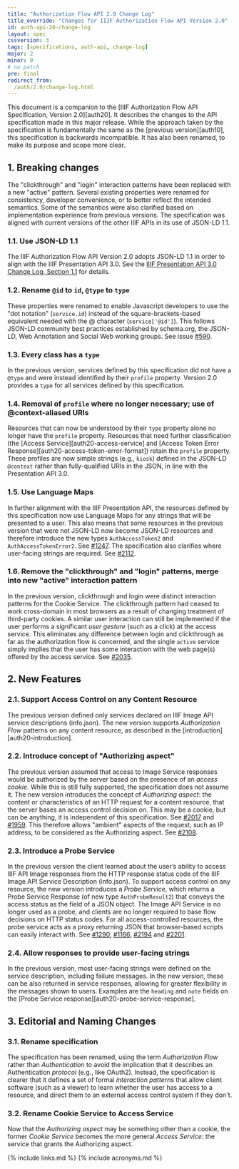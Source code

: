 ```yaml
---
title: "Authorization Flow API 2.0 Change Log"
title_override: "Changes for IIIF Authorization Flow API Version 2.0"
id: auth-api-20-change-log
layout: spec
cssversion: 3
tags: [specifications, auth-api, change-log]
major: 2
minor: 0
# no patch
pre: final
redirect_from:
  /auth/2.0/change-log.html
---
```


This document is a companion to the [IIIF Authorization Flow API Specification, Version 2.0][auth20]. It describes the changes to the API specification made in this major release. While the approach taken by the specification is fundamentally the same as the [previous version][auth10], this specification is backwards incompatible. It has also been renamed, to make its purpose and scope more clear.


## 1. Breaking changes

The "clickthrough" and "login" interaction patterns have been replaced with a new "active" pattern. Several existing properties were renamed for consistency, developer convenience, or to better reflect the intended semantics. Some of the semantics were also clarified based on implementation experience from previous versions. The specification was aligned with current versions of the other IIIF APIs in its use of JSON-LD 1.1.

### 1.1. Use JSON-LD 1.1 

The IIIF Authorization Flow API Version 2.0 adopts JSON-LD 1.1 in order to align with the IIIF Presentation API 3.0. See the [IIIF Presentation API 3.0 Change Log, Section 1.1](https://iiif.io/api/presentation/3.0/change-log/#11-external-specifications) for details.

### 1.2. Rename `@id` to `id`, `@type` to `type`

These properties were renamed to enable Javascript developers to use the "dot notation" (`service.id`) instead of the square-brackets-based equivalent needed with the @ character (`service['@id']`). This follows JSON-LD community best practices established by schema.org, the JSON-LD, Web Annotation and Social Web working groups. See issue [#590](https://github.com/IIIF/api/issues/590).

### 1.3. Every class has a `type`

In the previous version, services defined by this specification did not have a `@type` and were instead identified by their `profile` property. Version 2.0 provides a `type` for all services defined by this specification.

### 1.4. Removal of `profile` where no longer necessary; use of @context-aliased URIs

Resources that can now be understood by their `type` property alone no longer have the `profile` property. Resources that need further classification (the [Access Service][auth20-access-service] and [Access Token Error Response][auth20-access-token-error-format]) retain the `profile` property. These profiles are now simple strings (e.g., `kiosk`) defined in the JSON-LD `@context` rather than fully-qualified URIs in the JSON, in line with the Presentation API 3.0.

### 1.5. Use Language Maps

In further alignment with the IIIF Presentation API, the resources defined by this specification now use Language Maps for any strings that will be presented to a user. This also means that some resources in the previous version that were not JSON-LD now become JSON-LD resources and therefore introduce the new types `AuthAccessToken2` and `AuthAccessTokenError2`. See [#1247](https://github.com/IIIF/api/issues/1247). The specification also clarifies where user-facing strings are required. See [#2112](https://github.com/IIIF/api/issues/2112).

### 1.6. Remove the "clickthrough" and "login" patterns, merge into new "active" interaction pattern

In the previous version, clickthrough and login were distinct interaction patterns for the Cookie Service. The clickthrough pattern had ceased to work cross-domain in most browsers as a result of changing treatment of third-party cookies. A similar user interaction can still be implemented if the user performs a significant _user gesture_ (such as a click) at the access service. This eliminates any difference between login and clickthrough as far as the authorization flow is concerned, and the single `active` service simply implies that the user has some interaction with the web page(s) offered by the access service. See [#2035](https://github.com/IIIF/api/issues/2035).


## 2. New Features

### 2.1. Support Access Control on any Content Resource

The previous version defined only services declared on IIIF Image API service descriptions (info.json). The new version supports _Authorization Flow_ patterns on any content resource, as described in the [introduction][auth20-introduction]. 

### 2.2. Introduce concept of "Authorizing aspect"

The previous version assumed that access to Image Service responses would be authorized by the server based on the presence of an _access cookie_. While this is still fully supported, the specification does not assume it. The new version introduces the concept of _Authorizing aspect_: the content or characteristics of an HTTP request for a content resource, that the server bases an access control decision on. This may be a cookie, but can be anything, it is independent of this specification. See [#2017](https://github.com/IIIF/api/issues/2017) and [#1959](https://github.com/IIIF/api/issues/1959). This therefore allows "ambient" aspects of the request, such as IP address, to be considered as the Authorizing aspect. See [#2108](https://github.com/IIIF/api/issues/2108).

### 2.3. Introduce a Probe Service

In the previous version the client learned about the user’s ability to access IIIF API Image responses from the HTTP response status code of the IIIF Image API Service Description (info.json). To support access control on any resource, the new version introduces a _Probe Service_, which returns a Probe Service Response (of new type `AuthProbeResult2`) that conveys the access status as the field of a JSON object. The Image API Service is no longer used as a probe, and clients are no longer required to base flow decisions on HTTP status codes. For all access-controlled resources, the probe service acts as a proxy returning JSON that browser-based scripts can easily interact with. See [#1290](https://github.com/IIIF/api/issues/1290), [#1166](https://github.com/IIIF/api/issues/1166), [#2194](https://github.com/IIIF/api/issues/2194) and [#2201](https://github.com/IIIF/api/issues/2201).

### 2.4. Allow responses to provide user-facing strings

In the previous version, most user-facing strings were defined on the service description, including failure messages. In the new version, these can be also returned in service responses, allowing for greater flexibility in the messages shown to users. Examples are the `heading` and `note` fields on the [Probe Service response][auth20-probe-service-response].


## 3. Editorial and Naming Changes

### 3.1. Rename specification

The specification has been renamed, using the term _Authorization Flow_ rather than _Authentication_ to avoid the implication that it describes an Authentication _protocol_ (e.g., like OAuth2). Instead, the specification is clearer that it defines a set of formal _interaction patterns_ that allow client software (such as a viewer) to learn whether the user has access to a resource, and direct them to an external access control system if they don't.

### 3.2. Rename Cookie Service to Access Service

Now that the _Authorizing aspect_ may be something other than a cookie, the former _Cookie Service_ becomes the more general _Access Service_: the service that grants the Authorizing aspect.





{% include links.md %}
{% include acronyms.md %}